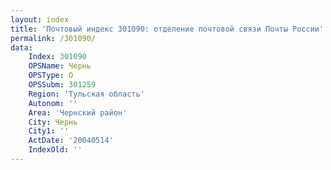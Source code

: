```yaml
---
layout: index
title: 'Почтовый индекс 301090: отделение почтовой связи Почты России'
permalink: /301090/
data:
    Index: 301090
    OPSName: Чернь
    OPSType: О
    OPSSubm: 301259
    Region: 'Тульская область'
    Autonom: ''
    Area: 'Чернский район'
    City: Чернь
    City1: ''
    ActDate: '20040514'
    IndexOld: ''
---
```

